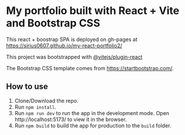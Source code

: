 # My portfolio built with React + Vite and Bootstrap CSS

This react + boostrap SPA is deployed on gh-pages at https://sirius0607.github.io/my-react-portfolio2/

This project was bootstrapped with [@vitejs/plugin-react](https://github.com/vitejs/vite-plugin-react/blob/main/packages/plugin-react/README.md)

The Bootstrap CSS template comes from https://startbootstrap.com/.

## How to use
1. Clone/Download the repo.
2. Run  ``` npm install ```.
4. Run ```npm run dev``` to run the app in the development mode. Open http://localhost:5173/ to view it in the browser.
5. Run ```npm build``` to build the app for production to the `build` folder.